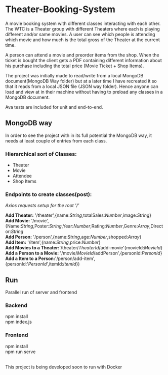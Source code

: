 # Theater-Booking-System

A movie booking system with different classes interacting with each other. 
The WTC is a Theater group with different Theaters where each is playing different and/or same movies. A user can see which people is attending which movie and how much is the total gross of the Theater at the current time. 

A person can attend a movie and preorder items from the shop. When the ticket is bought the client gets a PDF containing different information about his purchase including the total price (Movie Ticket + Shop Items). 

The project was initially made to read/write from a local MongoDB document(MongoDB Way folder) but at a later time I have recreated it so that it reads from a local JSON file (JSON way folder). Hence anyone can load and view at in their machine without having to preload any classes in a MongoDB document.

Ava tests are included for unit and end-to-end.


## MongoDB way  <br />

In order to see the project with in its full potential the MongoDB way, it needs at least couple of entries from each class. 

### Hierarchical sort of Classes:

 - Theater<br />
 - Movie<br />
 - Attendee<br />
 - Shop Items<br />

### Endpoints to create classes(post):
*Axios requests setup for the root '/'*

**Add Theater:**  '/theater',{name:*String*,totalSales:*Number*,image:*String*}<br />
**Add Movie:**  '/movie',{Name:*String*,Poster:*String*,Year:*Number*,Rating:*Number*,Genre:*Array*,Director:*String*<br />
**Add Person:**  '/person',{name:*String*,age:*Number*,shopped:*Array*}<br />
**Add Item:**  '/item',{name:*String*,price:*Number*}<br />
**Add Movies to a Theater:**'/theater/*TheaterId*/add-movie'{movieId:*MovieId*}<br />
**Add a Person to a Movie:** '/movie/*MovieId*/addPerson',{personId:*PersonId*}<br />
**Add a Item to a Person:**'/person/add-item',{personId:'*PersonId*',itemId:*ItemId*})

## Run <br />

Parallel run of server and frontend

### Backend <br />
npm install<br />
npm index.js<br />

### Frontend <br />
npm install<br />
npm run serve<br />

<br />
This project is being developed soon to run with Docker

